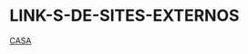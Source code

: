 # LINK-S-DE-SITES-EXTERNOS
<!--------------------------------------------->



[CASA](https://www.w3schools.com/howto/tryit.asp?filename=tryhow_css_social_media_buttons2)



